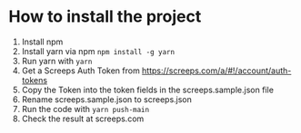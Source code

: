 # How to install the project

1. Install npm
2. Install yarn via npm
   `npm install -g yarn`
3. Run yarn with `yarn`
4. Get a Screeps Auth Token from https://screeps.com/a/#!/account/auth-tokens
5. Copy the Token into the token fields in the screeps.sample.json file
6. Rename screeps.sample.json to screeps.json
7. Run the code with `yarn push-main`
8. Check the result at screeps.com
